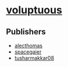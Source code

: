 # [voluptuous](https://pypi.org/project/voluptuous)



## Publishers
- [alecthomas](https://pypi.org/user/alecthomas)
- [spacegaier](https://pypi.org/user/spacegaier)
- [tusharmakkar08](https://pypi.org/user/tusharmakkar08)

